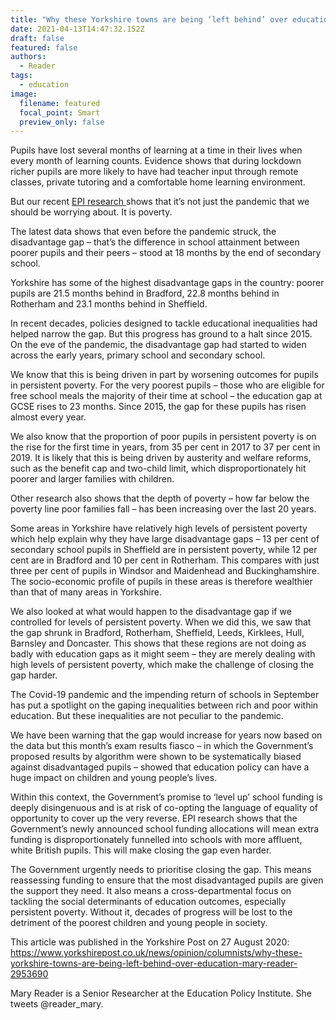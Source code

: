 ```yaml
---
title: "Why these Yorkshire towns are being ‘left behind’ over education "
date: 2021-04-13T14:47:32.152Z
draft: false
featured: false
authors:
  - Reader
tags:
  - education
image:
  filename: featured
  focal_point: Smart
  preview_only: false
---
```

Pupils have lost several months of learning at a time in their lives when every month of learning counts. Evidence shows that during lockdown richer pupils are more likely to have had teacher input through remote classes, private tutoring and a comfortable home learning environment.

But our recent [EPI research ](https://www.yorkshirepost.co.uk/news/opinion/columnists/northern-powerhouse-minister-must-be-based-here-succeed-yorkshire-post-says-2952468)shows that it’s not just the pandemic that we should be worrying about. It is poverty.

The latest data shows that even before the pandemic struck, the disadvantage gap – that’s the difference in school attainment between poorer pupils and their peers – stood at 18 months by the end of secondary school.

Yorkshire has some of the highest disadvantage gaps in the country: poorer pupils are 21.5 months behind in Bradford, 22.8 months behind in Rotherham and 23.1 months behind in Sheffield.

In recent decades, policies designed to tackle educational inequalities had helped narrow the gap. But this progress has ground to a halt since 2015. On the eve of the pandemic, the disadvantage gap had started to widen across the early years, primary school and secondary school.

We know that this is being driven in part by worsening outcomes for pupils in persistent poverty. For the very poorest pupils – those who are eligible for free school meals the majority of their time at school – the education gap at GCSE rises to 23 months. Since 2015, the gap for these pupils has risen almost every year.

We also know that the proportion of poor pupils in persistent poverty is on the rise for the first time in years, from 35 per cent in 2017 to 37 per cent in 2019. It is likely that this is being driven by austerity and welfare reforms, such as the benefit cap and two-child limit, which disproportionately hit poorer and larger families with children.

Other research also shows that the depth of poverty – how far below the poverty line poor families fall – has been increasing over the last 20 years.

Some areas in Yorkshire have relatively high levels of persistent poverty which help explain why they have large disadvantage gaps – 13 per cent of secondary school pupils in Sheffield are in persistent poverty, while 12 per cent are in Bradford and 10 per cent in Rotherham. This compares with just three per cent of pupils in Windsor and Maidenhead and Buckinghamshire. The socio-economic profile of pupils in these areas is therefore wealthier than that of many areas in Yorkshire.

We also looked at what would happen to the disadvantage gap if we controlled for levels of persistent poverty. When we did this, we saw that the gap shrunk in Bradford, Rotherham, Sheffield, Leeds, Kirklees, Hull, Barnsley and Doncaster. This shows that these regions are not doing as badly with education gaps as it might seem – they are merely dealing with high levels of persistent poverty, which make the challenge of closing the gap harder.

The Covid-19 pandemic and the impending return of schools in September has put a spotlight on the gaping inequalities between rich and poor within education. But these inequalities are not peculiar to the pandemic.

We have been warning that the gap would increase for years now based on the data but this month’s exam results fiasco – in which the Government’s proposed results by algorithm were shown to be systematically biased against disadvantaged pupils – showed that education policy can have a huge impact on children and young people’s lives.

Within this context, the Government’s promise to ‘level up’ school funding is deeply disingenuous and is at risk of co-opting the language of equality of opportunity to cover up the very reverse. EPI research shows that the Government’s newly announced school funding allocations will mean extra funding is disproportionately funnelled into schools with more affluent, white British pupils. This will make closing the gap even harder.

The Government urgently needs to prioritise closing the gap. This means reassessing funding to ensure that the most disadvantaged pupils are given the support they need. It also means a cross-departmental focus on tackling the social determinants of education outcomes, especially persistent poverty. Without it, decades of progress will be lost to the detriment of the poorest children and young people in society.

This article was published in the Yorkshire Post on 27 August 2020: https://www.yorkshirepost.co.uk/news/opinion/columnists/why-these-yorkshire-towns-are-being-left-behind-over-education-mary-reader-2953690 

Mary Reader is a Senior Researcher at the Education Policy Institute. She tweets @reader_mary.